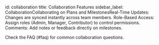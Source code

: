 id: collaboration
title: Collaboration Features
sidebar_label: CollaborationCollaborating on Plans and MilestonesReal-Time Updates: Changes are synced instantly across team members.
Role-Based Access: Assign roles (Admin, Manager, Contributor) to control permissions.
Comments: Add notes or feedback directly on milestones.

Check the FAQ (#faq) for common collaboration questions.
